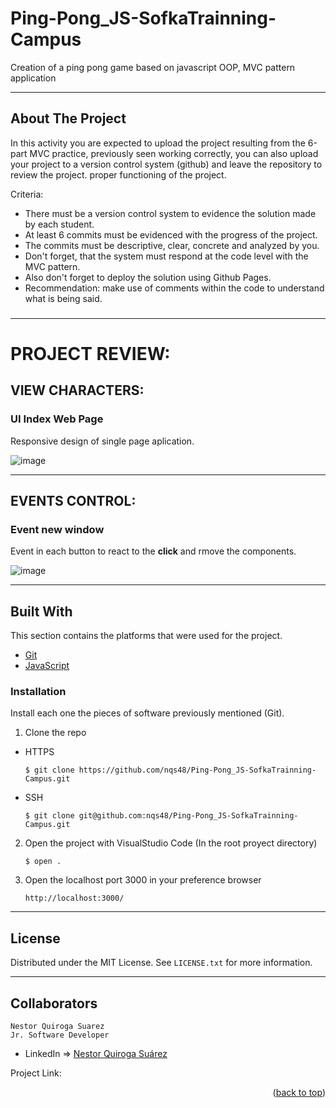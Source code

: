 # Ping-Pong_JS-SofkaTrainning-Campus

Creation of a ping pong game based on javascript OOP, MVC pattern application

---

<!-- ABOUT THE PROJECT -->
## About The Project

In this activity you are expected to upload the project resulting from the 6-part MVC practice, previously seen working correctly, you can also upload your project to a version control system (github) and leave the repository to review the project. proper functioning of the project.


Criteria:

- There must be a version control system to evidence the solution made by each student.
- At least 6 commits must be evidenced with the progress of the project.
- The commits must be descriptive, clear, concrete and analyzed by you.
- Don't forget, that the system must respond at the code level with the MVC pattern.
- Also don't forget to deploy the solution using Github Pages.
- Recommendation: make use of comments within the code to understand what is being said.

### [](   )


---

# PROJECT REVIEW:


## VIEW CHARACTERS:

### UI Index Web Page

Responsive design of single page aplication.

![image](https://res.cloudinary.com/adev48/image/upload/v1658638224/Deployments/Ping-Pong_Game/Ui_Game_vlsiq8.png)

---

## EVENTS CONTROL:

### Event new window

Event in each button to react to the **click** and rmove the components.

![image](https://res.cloudinary.com/adev48/image/upload/v1658638463/Deployments/Ping-Pong_Game/detail_o8irqf.png)

---


## Built With

This section contains the platforms that were used for the project.

* [Git](https://git-scm.com/)
* [JavaScript](https://developer.mozilla.org/es/docs/Web/JavaScript)


### Installation

Install each one the pieces of software previously mentioned (Git).


1. Clone the repo

- HTTPS
   ```
   $ git clone https://github.com/nqs48/Ping-Pong_JS-SofkaTrainning-Campus.git
   ```


- SSH
   ```
   $ git clone git@github.com:nqs48/Ping-Pong_JS-SofkaTrainning-Campus.git
   ```


2. Open the project with VisualStudio Code (In the root proyect directory)

   ```
   $ open .
   ```
   

3. Open the localhost port 3000 in your preference browser

   ```
   http://localhost:3000/
   
   ```

---

<!-- LICENSE -->
## License

Distributed under the MIT License. See `LICENSE.txt` for more information.

---

<!-- CONTACT -->
## Collaborators
```
Nestor Quiroga Suarez
Jr. Software Developer

```
- LinkedIn => [Nestor Quiroga Suárez](https://www.linkedin.com/in/nqs48/)


Project Link: []()

<p align="right">(<a href="#top">back to top</a>)</p>
